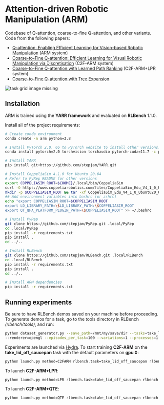 # Attention-driven Robotic Manipulation (ARM)

Codebase of Q-attention, coarse-to-fine Q-attention, and other variants. Code from the following papers:

- [Q-attention: Enabling Efficient Learning for Vision-based Robotic Manipulation](https://arxiv.org/abs/2105.14829) (ARM system)
- [Coarse-to-Fine Q-attention: Efficient Learning for Visual Robotic Manipulation via Discretisation](https://arxiv.org/abs/2106.12534) (C2F-ARM system)
- [Coarse-to-Fine Q-attention with Learned Path Ranking](https://arxiv.org/abs/2204.01571) (C2F-ARM+LPR system)
- [Coarse-to-Fine Q-attention with Tree Expansion](https://arxiv.org/abs/2204.12471)

![task grid image missing](readme_files/variants.png)


## Installation

ARM is trained using the **YARR framework** and evaluated on **RLBench** 1.1.0.

Install all of the project requirements:
```bash
# Create conda environment
conda create -n arm python=3.8

# Install PyTorch 2.0. Go to PyTorch website to install other versions.
conda install pytorch=2.0 torchvision torchaudio pytorch-cuda=11.7 -c pytorch -c nvidia

# Install YARR
pip install git+https://github.com/stepjam/YARR.git

# Install CoppeliaSim 4.1.0 for Ubuntu 20.04
# Refer to PyRep README for other versions
export COPPELIASIM_ROOT=${HOME}/.local/bin/CoppeliaSim
curl -O https://www.coppeliarobotics.com/files/CoppeliaSim_Edu_V4_1_0_Ubuntu20_04.tar.xz
mkdir -p $COPPELIASIM_ROOT && tar -xf CoppeliaSim_Edu_V4_1_0_Ubuntu20_04.tar.xz -C $COPPELIASIM_ROOT --strip-components 1
## Add environment variables into bashrc (or zshrc)
echo "export COPPELIASIM_ROOT=$COPPELIASIM_ROOT
export LD_LIBRARY_PATH=\$LD_LIBRARY_PATH:\$COPPELIASIM_ROOT
export QT_QPA_PLATFORM_PLUGIN_PATH=\$COPPELIASIM_ROOT" >> ~/.bashrc

# Install PyRep
git clone https://github.com/stepjam/PyRep.git .local/PyRep
cd .local/PyRep
pip install -r requirements.txt
pip install .
cd ../..

# Install RLBench
git clone https://github.com/stepjam/RLBench.git .local/RLBench
cd .local/RLBench
pip install -r requirements.txt
pip install .
cd ../..

# Install ARM dependencies
pip install -r requirements.txt
```

## Running experiments

Be sure to have RLBench demos saved on your machine before proceeding. To generate demos for a task, go to the 
tools directory in RLBench _(rlbench/tools)_, and run:
```bash
python dataset_generator.py --save_path=/mnt/my/save/dir --tasks=take_lid_off_saucepan --image_size=128,128 \
--renderer=opengl --episodes_per_task=100 --variations=1 --processes=1
```


Experiments are launched via [Hydra](https://hydra.cc/). To start training **C2F-ARM** on the 
**take_lid_off_saucepan** task with the default parameters on **gpu 0**:
```bash
python launch.py method=C2FARM rlbench.task=take_lid_off_saucepan rlbench.demo_path=/mnt/my/save/dir framework.gpu=0
```

To launch **C2F-ARM+LPR**:
```bash
python launch.py method=LPR rlbench.task=take_lid_off_saucepan rlbench.demo_path=/mnt/my/save/dir framework.gpu=0
```

To launch **C2F-ARM+QTE**:
```bash
python launch.py method=QTE rlbench.task=take_lid_off_saucepan rlbench.demo_path=/mnt/my/save/dir framework.gpu=0
```
